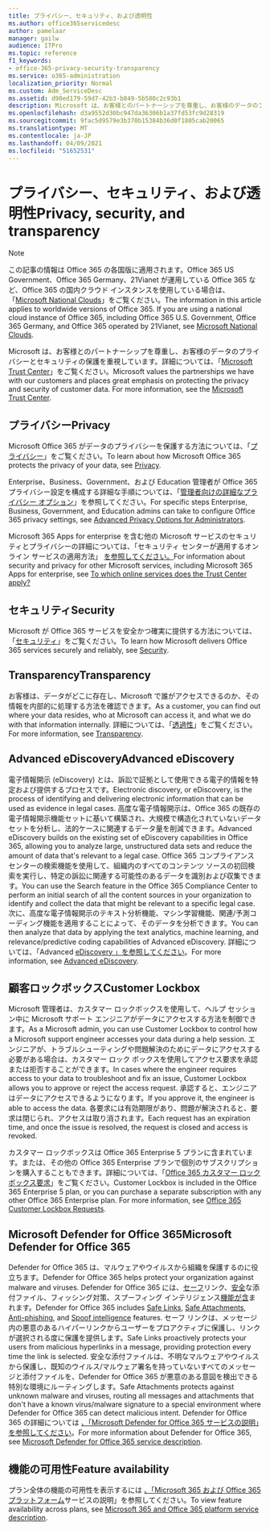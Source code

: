 ```yaml
---
title: プライバシー、セキュリティ、および透明性
ms.author: office365servicedesc
author: pamelaar
manager: gailw
audience: ITPro
ms.topic: reference
f1_keywords:
- office-365-privacy-security-transparency
ms.service: o365-administration
localization_priority: Normal
ms.custom: Adm_ServiceDesc
ms.assetid: d90ed179-59d7-42b3-b849-5b580c2c93b1
description: Microsoft は、お客様とのパートナーシップを尊重し、お客様のデータのプライバシーとセキュリティの保護を重視しています。 詳細については、「Microsoft Trust Center」をご覧ください。
ms.openlocfilehash: d3a9552d30bc947da36306b1a37fd53fc9d28319
ms.sourcegitcommit: 9fac5d9579e3b370b15384b36d0f1805cab20065
ms.translationtype: MT
ms.contentlocale: ja-JP
ms.lasthandoff: 04/09/2021
ms.locfileid: "51652531"
---
```

# <a name="privacy-security-and-transparency"></a><span data-ttu-id="675ad-104">プライバシー、セキュリティ、および透明性</span><span class="sxs-lookup"><span data-stu-id="675ad-104">Privacy, security, and transparency</span></span>

> [!NOTE]
> <span data-ttu-id="675ad-p102">この記事の情報は Office 365 の各国版に適用されます。Office 365 US Government、Office 365 Germany、21Vianet が運用している Office 365 など、Office 365 の国内クラウド インスタンスを使用している場合は、「[Microsoft National Clouds](https://go.microsoft.com/fwlink/?linkid=841582)」をご覧ください。</span><span class="sxs-lookup"><span data-stu-id="675ad-p102">The information in this article applies to worldwide versions of Office 365. If you are using a national cloud instance of Office 365, including Office 365 U.S. Government, Office 365 Germany, and Office 365 operated by 21Vianet, see [Microsoft National Clouds](https://go.microsoft.com/fwlink/?linkid=841582).</span></span> 
  
<span data-ttu-id="675ad-p103">Microsoft は、お客様とのパートナーシップを尊重し、お客様のデータのプライバシーとセキュリティの保護を重視しています。詳細については、「[Microsoft Trust Center](https://go.microsoft.com/fwlink/?LinkID=717951&amp;clcid=0x409)」をご覧ください。</span><span class="sxs-lookup"><span data-stu-id="675ad-p103">Microsoft values the partnerships we have with our customers and places great emphasis on protecting the privacy and security of customer data. For more information, see the [Microsoft Trust Center](https://go.microsoft.com/fwlink/?LinkID=717951&amp;clcid=0x409).</span></span>
  
## <a name="privacy"></a><span data-ttu-id="675ad-109">プライバシー</span><span class="sxs-lookup"><span data-stu-id="675ad-109">Privacy</span></span>

<span data-ttu-id="675ad-110">Microsoft Office 365 がデータのプライバシーを保護する方法については、「[プライバシー](https://go.microsoft.com/fwlink/?LinkID=717953&amp;clcid=0x409)」をご覧ください。</span><span class="sxs-lookup"><span data-stu-id="675ad-110">To learn about how Microsoft Office 365 protects the privacy of your data, see [Privacy](https://go.microsoft.com/fwlink/?LinkID=717953&amp;clcid=0x409).</span></span> 
  
<span data-ttu-id="675ad-111">Enterprise、Business、Government、および Education 管理者が Office 365 プライバシー設定を構成する詳細な手順については、「[管理者向けの詳細なプライバシー オプション](https://go.microsoft.com/fwlink/p/?LinkID=285202)」を参照してください。</span><span class="sxs-lookup"><span data-stu-id="675ad-111">For specific steps Enterprise, Business, Government, and Education admins can take to configure Office 365 privacy settings, see [Advanced Privacy Options for Administrators](https://go.microsoft.com/fwlink/p/?LinkID=285202).</span></span>
  
<span data-ttu-id="675ad-112">Microsoft 365 Apps for enterprise を含む他の Microsoft サービスのセキュリティとプライバシーの詳細については、「セキュリティ センターが適用するオンライン サービスの適用方法」 [を参照してください。](https://www.microsoft.com/trustcenter/default.aspx)</span><span class="sxs-lookup"><span data-stu-id="675ad-112">For information about security and privacy for other Microsoft services, including Microsoft 365 Apps for enterprise, see [To which online services does the Trust Center apply?](https://www.microsoft.com/trustcenter/default.aspx)</span></span>
  
## <a name="security"></a><span data-ttu-id="675ad-113">セキュリティ</span><span class="sxs-lookup"><span data-stu-id="675ad-113">Security</span></span>

<span data-ttu-id="675ad-114">Microsoft が Office 365 サービスを安全かつ確実に提供する方法については、「[セキュリティ](https://go.microsoft.com/fwlink/?LinkID=717954&amp;clcid=0x409)」をご覧ください。</span><span class="sxs-lookup"><span data-stu-id="675ad-114">To learn how Microsoft delivers Office 365 services securely and reliably, see [Security](https://go.microsoft.com/fwlink/?LinkID=717954&amp;clcid=0x409).</span></span>
  
## <a name="transparency"></a><span data-ttu-id="675ad-115">Transparency</span><span class="sxs-lookup"><span data-stu-id="675ad-115">Transparency</span></span>

<span data-ttu-id="675ad-116">お客様は、データがどこに存在し、Microsoft で誰がアクセスできるのか、その情報を内部的に処理する方法を確認できます。</span><span class="sxs-lookup"><span data-stu-id="675ad-116">As a customer, you can find out where your data resides, who at Microsoft can access it, and what we do with that information internally.</span></span> <span data-ttu-id="675ad-117">詳細については、「[透過性](https://go.microsoft.com/fwlink/?LinkID=717955&amp;clcid=0x409)」をご覧ください。</span><span class="sxs-lookup"><span data-stu-id="675ad-117">For more information, see [Transparency](https://go.microsoft.com/fwlink/?LinkID=717955&amp;clcid=0x409).</span></span>
  
## <a name="advanced-ediscovery"></a><span data-ttu-id="675ad-118">Advanced eDiscovery</span><span class="sxs-lookup"><span data-stu-id="675ad-118">Advanced eDiscovery</span></span>

<span data-ttu-id="675ad-119">電子情報開示 (eDiscovery) とは、訴訟で証拠として使用できる電子的情報を特定および提供するプロセスです。</span><span class="sxs-lookup"><span data-stu-id="675ad-119">Electronic discovery, or eDiscovery, is the process of identifying and delivering electronic information that can be used as evidence in legal cases.</span></span> <span data-ttu-id="675ad-120">高度な電子情報開示は、Office 365 の既存の電子情報開示機能セットに基いて構築され、大規模で構造化されていないデータ セットを分析し、法的ケースに関連するデータ量を削減できます。</span><span class="sxs-lookup"><span data-stu-id="675ad-120">Advanced eDiscovery builds on the existing set of eDiscovery capabilities in Office 365, allowing you to analyze large, unstructured data sets and reduce the amount of data that's relevant to a legal case.</span></span> <span data-ttu-id="675ad-121">Office 365 コンプライアンス センターの検索機能を使用して、組織内のすべてのコンテンツ ソースの初回検索を実行し、特定の訴訟に関連する可能性のあるデータを識別および収集できます。</span><span class="sxs-lookup"><span data-stu-id="675ad-121">You can use the Search feature in the Office 365 Compliance Center to perform an initial search of all the content sources in your organization to identify and collect the data that might be relevant to a specific legal case.</span></span> <span data-ttu-id="675ad-122">次に、高度な電子情報開示のテキスト分析機能、マシン学習機能、関連/予測コーディング機能を適用することによって、そのデータを分析できます。</span><span class="sxs-lookup"><span data-stu-id="675ad-122">You can then analyze that data by applying the text analytics, machine learning, and relevance/predictive coding capabilities of Advanced eDiscovery.</span></span> <span data-ttu-id="675ad-123">詳細については、「Advanced [eDiscovery 」を参照してください](/microsoft-365/compliance/overview-ediscovery-20)。</span><span class="sxs-lookup"><span data-stu-id="675ad-123">For more information, see [Advanced eDiscovery](/microsoft-365/compliance/overview-ediscovery-20).</span></span>
  
## <a name="customer-lockbox"></a><span data-ttu-id="675ad-124">顧客ロックボックス</span><span class="sxs-lookup"><span data-stu-id="675ad-124">Customer Lockbox</span></span>

<span data-ttu-id="675ad-125">Microsoft 管理者は、カスタマー ロックボックスを使用して、ヘルプ セッション中に Microsoft サポート エンジニアがデータにアクセスする方法を制御できます。</span><span class="sxs-lookup"><span data-stu-id="675ad-125">As a Microsoft admin, you can use Customer Lockbox to control how a Microsoft support engineer accesses your data during a help session.</span></span> <span data-ttu-id="675ad-126">エンジニアが、トラブルシューティングや問題解決のためにデータにアクセスする必要がある場合は、カスタマー ロック ボックスを使用してアクセス要求を承認または拒否することができます。</span><span class="sxs-lookup"><span data-stu-id="675ad-126">In cases where the engineer requires access to your data to troubleshoot and fix an issue, Customer Lockbox allows you to approve or reject the access request.</span></span> <span data-ttu-id="675ad-127">承認すると、エンジニアはデータにアクセスできるようになります。</span><span class="sxs-lookup"><span data-stu-id="675ad-127">If you approve it, the engineer is able to access the data.</span></span> <span data-ttu-id="675ad-128">各要求には有効期限があり、問題が解決されると、要求は閉じられ、アクセスは取り消されます。</span><span class="sxs-lookup"><span data-stu-id="675ad-128">Each request has an expiration time, and once the issue is resolved, the request is closed and access is revoked.</span></span>
  
<span data-ttu-id="675ad-p107">カスタマー ロックボックスは Office 365 Enterprise 5 プランに含まれています。または、その他の Office 365 Enterprise プランで個別のサブスクリプションを購入することもできます。詳細については、「[Office 365 カスタマー ロックボックス要求](/microsoft-365/compliance/customer-lockbox-requests)」をご覧ください。</span><span class="sxs-lookup"><span data-stu-id="675ad-p107">Customer Lockbox is included in the Office 365 Enterprise 5 plan, or you can purchase a separate subscription with any other Office 365 Enterprise plan. For more information, see [Office 365 Customer Lockbox Requests](/microsoft-365/compliance/customer-lockbox-requests).</span></span>
  
## <a name="microsoft-defender-for-office-365"></a><span data-ttu-id="675ad-131">Microsoft Defender for Office 365</span><span class="sxs-lookup"><span data-stu-id="675ad-131">Microsoft Defender for Office 365</span></span>

<span data-ttu-id="675ad-132">Defender for Office 365 は、マルウェアやウイルスから組織を保護するのに役立ちます。</span><span class="sxs-lookup"><span data-stu-id="675ad-132">Defender for Office 365 helps protect your organization against malware and viruses.</span></span> <span data-ttu-id="675ad-133">Defender for Office 365 には、[セーフ](/office365/securitycompliance/atp-safe-links)リンク、[](/office365/securitycompliance/atp-anti-phishing)[安全](/office365/securitycompliance/atp-safe-attachments)な添付ファイル、フィッシング対策、スプーフィング インテリジェンス[機能が含](/office365/securitycompliance/learn-about-spoof-intelligence)まれます。</span><span class="sxs-lookup"><span data-stu-id="675ad-133">Defender for Office 365 includes [Safe Links](/office365/securitycompliance/atp-safe-links), [Safe Attachments](/office365/securitycompliance/atp-safe-attachments), [Anti-phishing](/office365/securitycompliance/atp-anti-phishing), and [Spoof intelligence](/office365/securitycompliance/learn-about-spoof-intelligence) features.</span></span> <span data-ttu-id="675ad-134">セーフ リンクは、メッセージ内の悪意のあるハイパーリンクからユーザーをプロアクティブに保護し、リンクが選択される度に保護を提供します。</span><span class="sxs-lookup"><span data-stu-id="675ad-134">Safe Links proactively protects your users from malicious hyperlinks in a message, providing protection every time the link is selected.</span></span> <span data-ttu-id="675ad-135">安全な添付ファイルは、不明なマルウェアやウイルスから保護し、既知のウイルス/マルウェア署名を持っていないすべてのメッセージと添付ファイルを、Defender for Office 365 が悪意のある意図を検出できる特別な環境にルーティングします。</span><span class="sxs-lookup"><span data-stu-id="675ad-135">Safe Attachments protects against unknown malware and viruses, routing all messages and attachments that don't have a known virus/malware signature to a special environment where Defender for Office 365 can detect malicious intent.</span></span> <span data-ttu-id="675ad-136">Defender for Office 365 の詳細については [、「Microsoft Defender for Office 365 サービスの説明」を参照してください](../office-365-advanced-threat-protection-service-description.md)。</span><span class="sxs-lookup"><span data-stu-id="675ad-136">For more information about Defender for Office 365, see [Microsoft Defender for Office 365 service description](../office-365-advanced-threat-protection-service-description.md).</span></span>
  
## <a name="feature-availability"></a><span data-ttu-id="675ad-137">機能の可用性</span><span class="sxs-lookup"><span data-stu-id="675ad-137">Feature availability</span></span>

<span data-ttu-id="675ad-138">プラン全体の機能の可用性を表示するには [、「Microsoft 365 および Office 365 プラットフォーム](office-365-platform-service-description.md)サービスの説明」を参照してください。</span><span class="sxs-lookup"><span data-stu-id="675ad-138">To view feature availability across plans, see [Microsoft 365 and Office 365 platform service description](office-365-platform-service-description.md).</span></span>